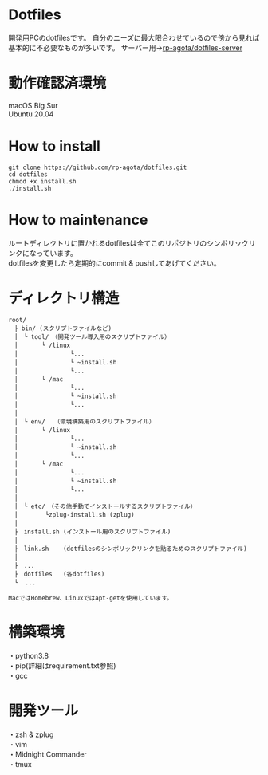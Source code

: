 # Dotfiles  
開発用PCのdotfilesです。
自分のニーズに最大限合わせているので傍から見れば基本的に不必要なものが多いです。
サーバー用→[rp-agota/dotfiles-server](https://github.com/rp-agota/dotfiles-server)

# 動作確認済環境
macOS Big Sur  
Ubuntu 20.04  

# How to install  
 ```
 git clone https://github.com/rp-agota/dotfiles.git
 cd dotfiles  
 chmod +x install.sh
 ./install.sh
 ```  

# How to maintenance
 ルートディレクトリに置かれるdotfilesは全てこのリポジトリのシンボリックリンクになっています。  
 dotfilesを変更したら定期的にcommit & pushしてあげてください。

 # ディレクトリ構造
 ```
 root/
　├ bin/ (スクリプトファイルなど)
　│　└ tool/　（開発ツール導入用のスクリプトファイル）
　│　     └ /linux
　│　             └...
　│　             └ ~install.sh
　│　             └...
　│　     └ /mac
　│　             └...
　│　             └ ~install.sh
　│　             └...
　│　             
　│　└ env/　　（環境構築用のスクリプトファイル）
　│　     └ /linux
　│　             └...
　│　             └ ~install.sh
　│　             └...
　│　     └ /mac
　│　             └...
　│　             └ ~install.sh
　│　             └...
　│
　│　└ etc/　（その他手動でインストールするスクリプトファイル）
　│　      └zplug-install.sh (zplug)
　│
　├　install.sh (インストール用のスクリプトファイル)
　│　             
　├　link.sh    (dotfilesのシンボリックリンクを貼るためのスクリプトファイル)
　│　             
　├　...
　├　dotfiles   (各dotfiles)
　└  ...

 MacではHomebrew、Linuxではapt-getを使用しています。
 ```
 
 # 構築環境
 ・python3.8  
 ・pip(詳細はrequirement.txt参照)  
 ・gcc  

 # 開発ツール
 ・zsh & zplug  
 ・vim  
 ・Midnight Commander    
 ・tmux  